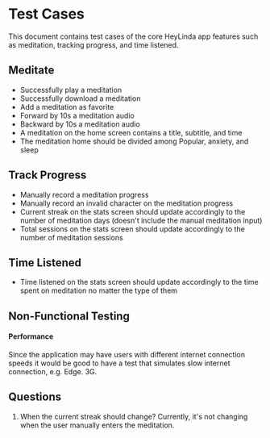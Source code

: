 # Test Cases

This document contains test cases of the core HeyLinda app features such as meditation, tracking progress, and time listened.

## Meditate

- Successfully play a meditation
- Successfully download a meditation
- Add a meditation as favorite
- Forward by 10s a meditation audio
- Backward by 10s a meditation audio
- A meditation on the home screen contains a title, subtitle, and time
- The meditation home should be divided among Popular, anxiety, and sleep

## Track Progress

- Manually record a meditation progress
- Manually record an invalid character on the meditation progress
- Current streak on the stats screen should update accordingly to the number of meditation days (doesn't include the manual meditation input)
- Total sessions on the stats screen should update accordingly to the number of meditation sessions

## Time Listened

- Time listened on the stats screen should update accordingly to the time spent on meditation no matter the type of them

## Non-Functional Testing

#### Performance

Since the application may have users with different internet connection speeds it would be good to have a test that simulates slow internet connection, e.g. Edge. 3G.

## Questions

1. When the current streak should change? Currently, it's not changing when the user manually enters the meditation.
